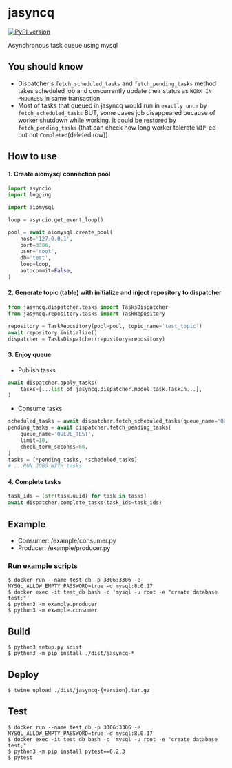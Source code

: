 # jasyncq
[![PyPI version](https://badge.fury.io/py/jasyncq.svg)](https://badge.fury.io/py/jasyncq)

Asynchronous task queue using mysql

## You should know

- Dispatcher's `fetch_scheduled_tasks` and `fetch_pending_tasks` method takes scheduled job and concurrently update their status as `WORK IN PROGRESS` in same transaction
- Most of tasks that queued in jasyncq would run in `exactly once` by `fetch_scheduled_tasks` BUT, some cases job disappeared because of worker shutdown while working. It could be restored by `fetch_pending_tasks` (that can check how long worker tolerate `WIP`-ed but not `Completed`(deleted row))


## How to use

#### 1. Create aiomysql connection pool
```python
import asyncio
import logging

import aiomysql

loop = asyncio.get_event_loop()

pool = await aiomysql.create_pool(
    host='127.0.0.1',
    port=3306,
    user='root',
    db='test',
    loop=loop,
    autocommit=False,
)
```

#### 2. Generate topic (table) with initialize and inject repository to dispatcher
```python
from jasyncq.dispatcher.tasks import TasksDispatcher
from jasyncq.repository.tasks import TaskRepository

repository = TaskRepository(pool=pool, topic_name='test_topic')
await repository.initialize()
dispatcher = TasksDispatcher(repository=repository)
```

#### 3. Enjoy queue
- Publish tasks

```python
await dispatcher.apply_tasks(
    tasks=[...list of jasyncq.dispatcher.model.task.TaskIn...],
)
```
- Consume tasks
```python
scheduled_tasks = await dispatcher.fetch_scheduled_tasks(queue_name='QUEUE_TEST', limit=10)
pending_tasks = await dispatcher.fetch_pending_tasks(
    queue_name='QUEUE_TEST',
    limit=10,
    check_term_seconds=60,
)
tasks = [*pending_tasks, *scheduled_tasks]
# ...RUN JOBS WITH tasks
```

#### 4. Complete tasks
```python
task_ids = [str(task.uuid) for task in tasks]
await dispatcher.complete_tasks(task_ids=task_ids)
```

## Example
- Consumer: /example/consumer.py
- Producer: /example/producer.py

### Run example scripts
```
$ docker run --name test_db -p 3306:3306 -e MYSQL_ALLOW_EMPTY_PASSWORD=true -d mysql:8.0.17
$ docker exec -it test_db bash -c 'mysql -u root -e "create database test;"'
$ python3 -m example.producer
$ python3 -m example.consumer
```


## Build
```
$ python3 setup.py sdist
$ python3 -m pip install ./dist/jasyncq-*
```

## Deploy
```
$ twine upload ./dist/jasyncq-{version}.tar.gz
```

## Test
```
$ docker run --name test_db -p 3306:3306 -e MYSQL_ALLOW_EMPTY_PASSWORD=true -d mysql:8.0.17
$ docker exec -it test_db bash -c 'mysql -u root -e "create database test;"'
$ python3 -m pip install pytest==6.2.3
$ pytest
```
